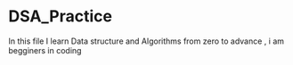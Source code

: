 # DSA_Practice
In this file I learn Data structure and  Algorithms from zero to advance , i am begginers in coding 
